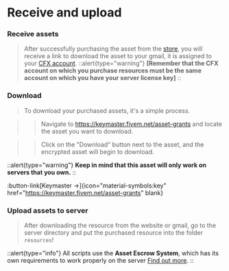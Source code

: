 # Receive and upload

### Receive assets

> After successfully purchasing the asset from the [store](https://arctis-store.pl "Arctis Store"), you will receive a link to download the asset to your gmail, it is assigned to your [CFX account](https://keymaster.fivem.net/asset-grants "Keymaster Fivem").
::alert{type="warning"}
> **[Remember that the CFX account on which you purchase resources must be the same account on which you have your server license key]**
::

### Download

> To download your purchased assets, it's a simple process.

>> Navigate to https://keymaster.fivem.net/asset-grants and locate the asset you want to download.

>> Click on the "Download" button next to the asset, and the encrypted asset will begin to download.
 
::alert{type="warning"}
**Keep in mind that this asset will only work on servers that you own.**
::

:button-link[Keymaster →]{icon="material-symbols:key" href="https://keymaster.fivem.net/asset-grants" blank}

### Upload assets to server

> After downloading the resource from the website or gmail, go to the server directory and put the purchased resource into the folder `resources`!

::alert{type="info"}
All scripts use the **Asset Escrow System**, which has its own requirements to work properly on the server [Find out more](/general-informations/escrow).
::